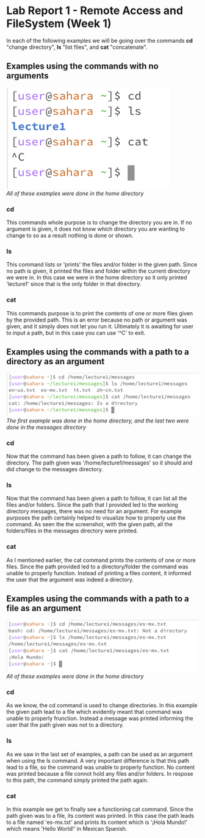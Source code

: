 # Lab Report 1 - Remote Access and FileSystem (Week 1)
In each of the following examples we will be going over the commands **cd** "change directory", **ls** "list files", and **cat** "concatenate".
## Examples using the commands with no arguments
![Image](LR1ex1.png) <br>
*All of these examples were done in the home directory*
### cd 
This commands whole purpose is to change the directory you are in. If no argument is given, it does not know which directory you are wanting to change to so as a result nothing is done or shown.
### ls
This command lists or 'prints' the files and/or folder in the given path. Since no path is given, it printed the files and folder within the current directory we were in. In this case we were in the home directory so it only printed 'lecture1' since that is the only folder in that directory.
### cat
This commands purpose is to print the contents of one or more files given by the provided path. This is an error because no path or argument was given, and it simply does not let you run it. Ultimately it is awaiting for user to input a path, but in this case you can use '^C' to exit.
## Examples using the commands with a path to a directory as an argument
![Image](LR1ex2.png) <br>
*The first example was done in the home directory, and the last two were done in the messages directory*
### cd
Now that the command has been given a path to follow, it can change the directory. The path given was '/home/lecture1/messages' so it should and did change to the messages directory. 
### ls
Now that the command has been given a path to follow, it can list all the files and/or folders. Since the path that I provided led to the  working directory messages, there was no need for an argument. For example purposes the path certainly helped to visualize how to properly use the command. As seen the the screenshot, with the given path, all the folders/files in the messages directory were printed.
### cat
As I mentioned earlier, the cat command prints the contents of one or more files. Since the path provided led to a directory/folder the command was unable to properly function. Instead of printing a files content, it informed the user that the argument was indeed a directory.
## Examples using the commands with a path to a file as an argument
![Image](LR1ex3.png) <br>
*All of these examples were done in the home directory*
### cd
As we know, the cd command is used to change directories. In this example the given path lead to a file which evidently meant that command was unable to properly frunction. Instead a message was printed informing the user that the path given was not to a directory. 
### ls
As we saw in the last set of examples, a path can be used as an argument when using the ls command. A very important difference is that this path lead to a file, so the command was unable to properly function. No content was printed because a file connot hold any files and/or folders. In respose to this path, the command simply printed the path again.
### cat
In this example we get to finally see a functioning cat command. Since the path given was to a file, its content was printed. In this case the path leads to a file named 'es-mx.txt' and prints its content which is '¡Hola Mundo!' which means 'Hello World!' in Mexican Spanish.
